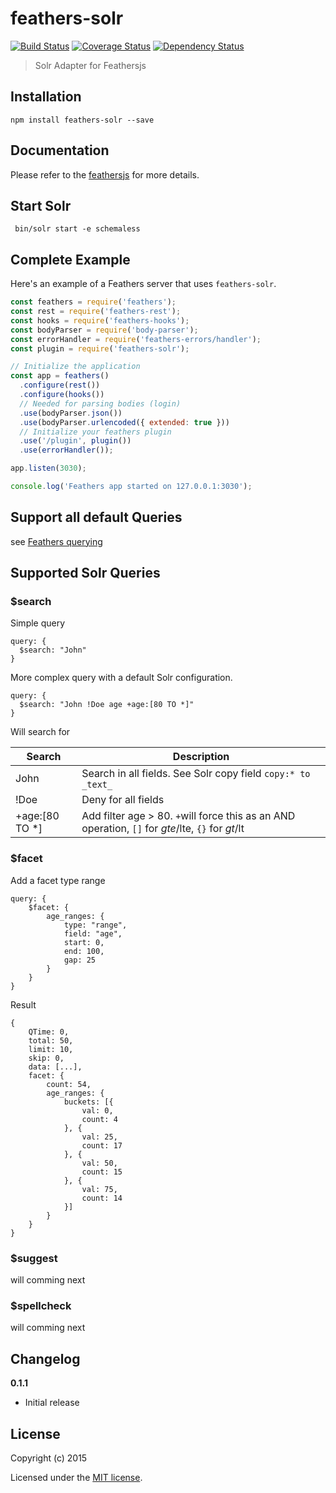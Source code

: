 # feathers-solr

[![Build Status](https://travis-ci.org/sajov/feathers-solr.png?branch=master)](https://travis-ci.org/sajov/feathers-solr)
[![Coverage Status](https://coveralls.io/repos/github/sajov/feathers-solr/badge.svg?branch=master)](https://coveralls.io/github/sajov/feathers-solr?branch=master)
[![Dependency Status](https://david-dm.org/sajov/feathers-solr.svg)](https://david-dm.org/jsdoc2md/feathers-solr)

> Solr Adapter for Feathersjs

## Installation

```
npm install feathers-solr --save
```

## Documentation

Please refer to the [feathersjs](http://docs.feathersjs.com/) for more details.

## Start Solr
```
 bin/solr start -e schemaless
``` 

## Complete Example

Here's an example of a Feathers server that uses `feathers-solr`.

```js
const feathers = require('feathers');
const rest = require('feathers-rest');
const hooks = require('feathers-hooks');
const bodyParser = require('body-parser');
const errorHandler = require('feathers-errors/handler');
const plugin = require('feathers-solr');

// Initialize the application
const app = feathers()
  .configure(rest())
  .configure(hooks())
  // Needed for parsing bodies (login)
  .use(bodyParser.json())
  .use(bodyParser.urlencoded({ extended: true }))
  // Initialize your feathers plugin
  .use('/plugin', plugin())
  .use(errorHandler());

app.listen(3030);

console.log('Feathers app started on 127.0.0.1:3030');
```

## Support all default Queries
see [Feathers querying](https://docs.feathersjs.com/api/databases/querying.html)

## Supported Solr Queries

### $search
Simple query
```
query: {
  $search: "John"
}
```

More complex query with a default Solr configuration. 
```
query: {
  $search: "John !Doe age +age:[80 TO *]"
}
```
Will search for 


| Search         | Description                                                                                       |
|----------------|---------------------------------------------------------------------------------------------------|
| John           | Search in all fields. See Solr copy field `copy:* to _text_`                                      |
| !Doe           | Deny for all fields                                                                               |
| +age:[80 TO *] | Add filter age > 80. `+`will force this as an AND operation,  `[]` for $gte/$lte, `{}` for $gt/$lt|


### $facet
Add a facet type range
```
query: {
    $facet: {
        age_ranges: {
            type: "range",
            field: "age",
            start: 0,
            end: 100,
            gap: 25
        }
    }
}
```
Result
```
{
    QTime: 0,
    total: 50,
    limit: 10,
    skip: 0,
    data: [...],
    facet: {
        count: 54,
        age_ranges: {
            buckets: [{
                val: 0,
                count: 4
            }, {
                val: 25,
                count: 17
            }, {
                val: 50,
                count: 15
            }, {
                val: 75,
                count: 14
            }]
        }
    }
}

```

### $suggest
will comming next

### $spellcheck
will comming next

## Changelog

__0.1.1__

- Initial release

## License

Copyright (c) 2015

Licensed under the [MIT license](LICENSE).
